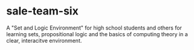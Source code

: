 sale-team-six
=============

A "Set and Logic Environment" for high school students and others for learning sets, propositional logic
and the basics of computing theory in a clear, interacitve environment.
